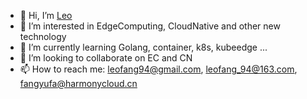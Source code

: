 - 👋 Hi, I’m [Leo](https://github.com/leofang94)
- 👀 I’m interested in EdgeComputing, CloudNative and other new technology
- 🌱 I’m currently learning Golang, container, k8s, kubeedge ...
- 💞️ I’m looking to collaborate on EC and CN
- 📫 How to reach me: leofang94@gmail.com, leofang_94@163.com, fangyufa@harmonycloud.cn

<!---
leofang94/leofang94 is a ✨ special ✨ repository because its `README.md` (this file) appears on your GitHub profile.
You can click the Preview link to take a look at your changes.
--->
